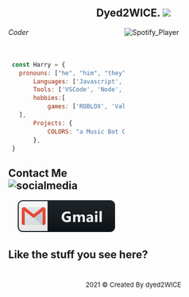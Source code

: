<div align="center">
<h2>Dyed2WICE.
<img src="https://emojipedia-us.s3.dualstack.us-west-1.amazonaws.com/thumbs/160/apple/76/waving-hand-sign_emoji-modifier-fitzpatrick-type-1-2_1f44b-1f3fb_1f3fb.png" width="30">
</h2>
</div>
<em>Coder</em>


<img width="270" height="420px" align="right" alt="Spotify_Player" src="https://spotify-github-profile.vercel.app/api/view?uid=21ap3xn67c7ga2ugii3e5eldq&cover_image=true&theme=default">

</br>
</br>
</br>  

 ```javascript
  const Harry = {
  	pronouns: ["he", "him", "they"],
    	Languages: ['Javascript', 'Lua', 'Python'],
    	Tools: ['VSCode', 'Node', 'DiscordJS', "RobloxStudio"],
    	hobbies:[
	        games: ['ROBLOX', 'Valorant', 'R6'],
	],  
    	Projects: {
    	    COLORS: "a Music Bot Created for Discord",
    	},
  }
```

<h2>Contact Me <img width="50" height="28" src="https://media.giphy.com/media/WUlplcMpOCEmTGBtBW/giphy.gif" alt="socialmedia"></h2>

<div align="center">
<a href="mailto:HarryPSN321@gmail.com"><img src="https://raw.githubusercontent.com/MikeCodesDotNET/ColoredBadges/master/svg/social/gmail.svg" alt="gmail"></a>
</div>

<h2>Like the stuff you see here?</h2>

#
<div align="center"><font size="2px;">2021 © Created By dyed2WICE</font></div>
